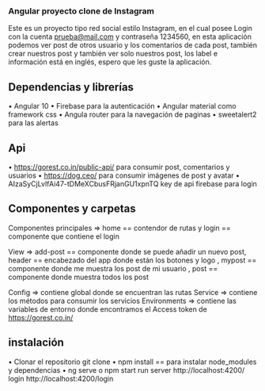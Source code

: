 ### Angular proyecto clone de Instagram 
Este es un proyecto tipo red social estilo Instagram, en el cual posee Login con la cuenta prueba@mail.com  y contraseña 1234560, en esta aplicación podemos ver post de otros usuario y los comentarios de cada post, también crear nuestros post y también ver solo nuestros post,  los label e información está en inglés,  espero que les guste la aplicación.  

## Dependencias y librerías
•	Angular 10
•	Firebase para la autenticación
•	Angular material como framework css
•	Angula router para la navegación de paginas
•	sweetalert2 para las alertas

## Api
•	https://gorest.co.in/public-api/  para  consumir post, comentarios y usuarios 
•	https://dog.ceo/  para consumir imágenes de post y avatar
•	AIzaSyCjLvlfAi47-tDMeXCbusFRjanGU1xpnTQ key de api firebase para login

## Componentes y carpetas
     
Componentes principales => home == contendor de rutas  y  login == componente que contiene el login

View => add-post == componente donde se puede añadir un nuevo post, 
 header == encabezado del app donde están los botones y logo ,
 mypost == componente donde me muestra los post de mi usuario , 
 post == componente donde muestra todos los post 

Config => contiene global donde se encuentran las rutas 
Service => contiene los métodos para consumir los servicios
Environments => contiene las variables de entorno donde encontramos el Access token de https://gorest.co.in/

## instalación

•	Clonar el repositorio git clone 
•	npm install  == para instalar node_modules y dependencias 
•	ng serve  o  npm start
run server http://localhost:4200/
login http://localhost:4200/login



